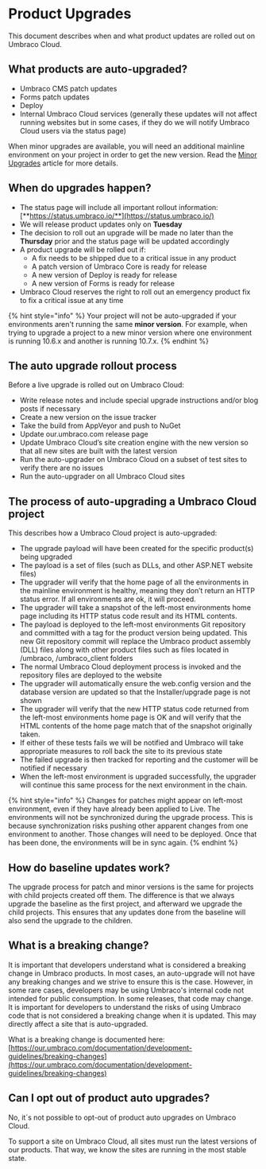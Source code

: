 # Product Upgrades

This document describes when and what product updates are rolled out on Umbraco Cloud.

## What products are auto-upgraded?

* Umbraco CMS patch updates
* Forms patch updates
* Deploy
* Internal Umbraco Cloud services (generally these updates will not affect running websites but in some cases, if they do we will notify Umbraco Cloud users via the status page)

When minor upgrades are available, you will need an additional mainline environment on your project in order to get the new version. Read the [Minor Upgrades](minor-upgrades.md) article for more details.

## When do upgrades happen?

* The status page will include all important rollout information: [**https://status.umbraco.io/**](https://status.umbraco.io/)
* We will release product updates only on **Tuesday**
* The decision to roll out an upgrade will be made no later than the **Thursday** prior and the status page will be updated accordingly
* A product upgrade will be rolled out if:
  * A fix needs to be shipped due to a critical issue in any product
  * A patch version of Umbraco Core is ready for release
  * A new version of Deploy is ready for release
  * A new version of Forms is ready for release
* Umbraco Cloud reserves the right to roll out an emergency product fix to fix a critical issue at any time

{% hint style="info" %}
Your project will not be auto-upgraded if your environments aren't running the same **minor version**. For example, when trying to upgrade a project to a new minor version where one environment is running 10.6.x and another is running 10.7.x.
{% endhint %}

## The auto upgrade rollout process

Before a live upgrade is rolled out on Umbraco Cloud:

* Write release notes and include special upgrade instructions and/or blog posts if necessary
* Create a new version on the issue tracker
* Take the build from AppVeyor and push to NuGet
* Update our.umbraco.com release page
* Update Umbraco Cloud’s site creation engine with the new version so that all new sites are built with the latest version
* Run the auto-upgrader on Umbraco Cloud on a subset of test sites to verify there are no issues
* Run the auto-upgrader on all Umbraco Cloud sites

## The process of auto-upgrading a Umbraco Cloud project

This describes how a Umbraco Cloud project is auto-upgraded:

* The upgrade payload will have been created for the specific product(s) being upgraded
* The payload is a set of files (such as DLLs, and other ASP.NET website files)
* The upgrader will verify that the home page of all the environments in the mainline environment is healthy, meaning they don’t return an HTTP status error. If all environments are ok, it will proceed.
* The upgrader will take a snapshot of the left-most environments home page including its HTTP status code result and its HTML contents.
* The payload is deployed to the left-most environments Git repository and committed with a tag for the product version being updated. This new Git repository commit will replace the Umbraco product assembly (DLL) files along with other product files such as files located in /umbraco, /umbraco\_client folders
* The normal Umbraco Cloud deployment process is invoked and the repository files are deployed to the website
* The upgrader will automatically ensure the web.config version and the database version are updated so that the Installer/upgrade page is not shown
* The upgrader will verify that the new HTTP status code returned from the left-most environments home page is OK and will verify that the HTML contents of the home page match that of the snapshot originally taken.
* If either of these tests fails we will be notified and Umbraco will take appropriate measures to roll back the site to its previous state
* The failed upgrade is then tracked for reporting and the customer will be notified if necessary
* When the left-most environment is upgraded successfully, the upgrader will continue this same process for the next environment in the chain.

{% hint style="info" %}
Changes for patches might appear on left-most environment, even if they have already been applied to Live. The environments will not be synchronized during the upgrade process. This is because synchronization risks pushing other apparent changes from one environment to another. Those changes will need to be deployed. Once that has been done, the environments will be in sync again.
{% endhint %}

## How do baseline updates work?

The upgrade process for patch and minor versions is the same for projects with child projects created off them. The difference is that we always upgrade the baseline as the first project, and afterward we upgrade the child projects. This ensures that any updates done from the baseline will also send the upgrade to the children.

## What is a breaking change?

It is important that developers understand what is considered a breaking change in Umbraco products. In most cases, an auto-upgrade will not have any breaking changes and we strive to ensure this is the case. However, in some rare cases, developers may be using Umbraco's internal code not intended for public consumption. In some releases, that code may change. It is important for developers to understand the risks of using Umbraco code that is not considered a breaking change when it is updated. This may directly affect a site that is auto-upgraded.

What is a breaking change is documented here: [https://our.umbraco.com/documentation/development-guidelines/breaking-changes](https://our.umbraco.com/documentation/development-guidelines/breaking-changes)

## Can I opt out of product auto upgrades?

No, it´s not possible to opt-out of product auto upgrades on Umbraco Cloud.

To support a site on Umbraco Cloud, all sites must run the latest versions of our products. That way, we know the sites are running in the most stable state.

